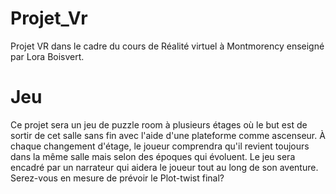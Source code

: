 # Projet_Vr
Projet VR dans le cadre du cours de Réalité virtuel à Montmorency enseigné par Lora Boisvert.

# Jeu
Ce projet sera un jeu de puzzle room à plusieurs étages où le but est de sortir de cet salle sans fin avec l'aide d'une plateforme comme ascenseur. À chaque changement d'étage, le joueur comprendra qu'il revient toujours dans la même salle mais selon des époques qui évoluent. Le jeu sera encadré par un narrateur qui aidera le joueur tout au long de son aventure. Serez-vous en mesure de prévoir le Plot-twist final?
